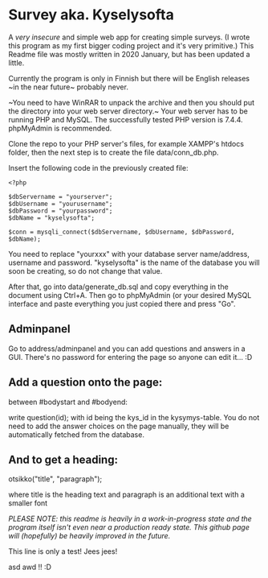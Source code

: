 # Survey aka. Kyselysofta
A *very insecure* and simple web app for creating simple surveys. (I wrote this program as my first bigger coding project and it's very primitive.) This Readme file was mostly written in 2020 January, but has been updated a little.

Currently the program is only in Finnish but there will be English releases ~in the near future~ probably never.

~You need to have WinRAR to unpack the archive and then you should put the directory into your web server directory.~ Your web server has to be running PHP and MySQL. The successfully tested PHP version is 7.4.4. phpMyAdmin is recommended.

Clone the repo to your PHP server's files, for example XAMPP's htdocs folder, then the next step is to create the file data/conn_db.php.

Insert the following code in the previously created file:
```
<?php

$dbServername = "yourserver";
$dbUsername = "yourusername";
$dbPassword = "yourpassword";
$dbName = "kyselysofta";

$conn = mysqli_connect($dbServername, $dbUsername, $dbPassword, $dbName);
```

You need to replace "yourxxx" with your database server name/address, username and password. "kyselysofta" is the name of the database you will soon be creating, so do not change that value.

After that, go into data/generate_db.sql and copy everything in the document using Ctrl+A. Then go to phpMyAdmin (or your desired MySQL interface and paste everything you just copied there and press "Go".

## Adminpanel

Go to address/adminpanel and you can add questions and answers in a GUI. There's no password for entering the page so anyone can edit it... :D

## Add a question onto the page:

between #bodystart and #bodyend:

write question(id); with id being the kys_id in the kysymys-table. You do not need to add the answer choices on the page manually, they will be automatically fetched from the database.

## And to get a heading:

otsikko("title", "paragraph");

where title is the heading text and paragraph is an additional text with a smaller font

*PLEASE NOTE: this readme is heavily in a work-in-progress state and the program itself isn't even near a production ready state. This github page will (hopefully) be heavily improved in the future.*

This line is only a test! Jees jees! 

asd awd !! :D

